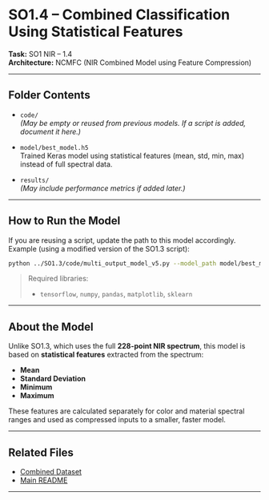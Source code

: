
# SO1.4 – Combined Classification Using Statistical Features

**Task:** SO1 NIR – 1.4  
**Architecture:** NCMFC (NIR Combined Model using Feature Compression)

---

##  Folder Contents

- `code/`  
  *(May be empty or reused from previous models. If a script is added, document it here.)*

- `model/best_model.h5`  
  Trained Keras model using statistical features (mean, std, min, max) instead of full spectral data.

- `results/`  
  *(May include performance metrics if added later.)*

---

##  How to Run the Model

If you are reusing a script, update the path to this model accordingly.  
Example (using a modified version of the SO1.3 script):

```bash
python ../SO1.3/code/multi_output_model_v5.py --model_path model/best_model.h5
```

>  Required libraries:
> - `tensorflow`, `numpy`, `pandas`, `matplotlib`, `sklearn`

---

##  About the Model

Unlike SO1.3, which uses the full **228-point NIR spectrum**, this model is based on **statistical features** extracted from the spectrum:
- **Mean**
- **Standard Deviation**
- **Minimum**
- **Maximum**

These features are calculated separately for color and material spectral ranges and used as compressed inputs to a smaller, faster model.

---

##  Related Files

- [Combined Dataset](../data/data_combined.csv)
- [Main README](../../README.md)

---
